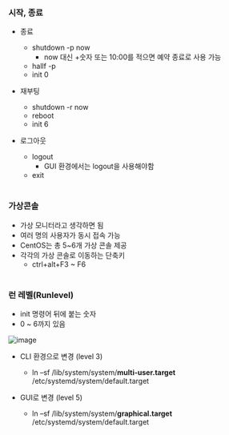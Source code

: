 ### 시작, 종료 ###
- 종료
  - shutdown -p now
     - now 대신 +숫자 또는 10:00를 적으면 예약 종료로 사용 가능
  - hallf -p
  - init 0

- 재부팅
  - shutdown -r now
  - reboot
  - init 6
 
- 로그아웃
   - logout
     - GUI 환경에서는 logout을 사용해야함
   - exit
 <br/><br/>
 
### 가상콘솔 ###
- 가상 모니터라고 생각하면 됨
- 여러 명의 사용자가 동시 접속 가능
- CentOS는 총 5~6개 가상 콘솔 제공
- 각각의 가상 콘솔로 이동하는 단축키
  - ctrl+alt+F3 ~ F6
 <br/><br/>

### 런 레벨(Runlevel) ###
- init 명령어 뒤에 붙는 숫자
- 0 ~ 6까지 있음

![image](https://github.com/xodbs1123/Linux/assets/61976898/7205d5d1-ffe4-44d0-bf3e-439de2fc693e)

- CLI 환경으로 변경 (level 3)
  - ln –sf /lib/system/system/**multi-user.target** /etc/systemd/system/default.target

- GUI로 변경 (level 5)
  - ln –sf /lib/system/system/**graphical.target** /etc/systemd/system/default.target
